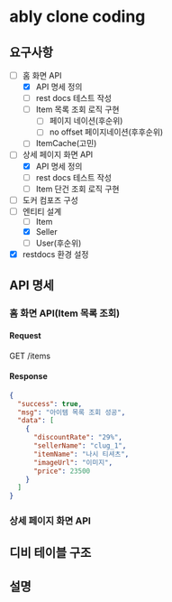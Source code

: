 # ably clone coding

## 요구사항

- [ ] 홈 화면 API
    - [x] API 명세 정의
    - [ ] rest docs 테스트 작성
    - [ ] Item 목록 조회 로직 구현
        - [ ] 페이지 네이션(후순위)
        - [ ] no offset 페이지네이션(후후순위)
    - [ ] ItemCache(고민)
- [ ] 상세 페이지 화면 API
    - [x] API 명세 정의
    - [ ] rest docs 테스트 작성
    - [ ] Item 단건 조회 로직 구현
- [ ] 도커 컴포즈 구성
- [ ] 엔티티 설계
    - [ ] Item
    - [x] Seller
    - [ ] User(후순위)
- [x] restdocs 환경 설정

## API 명세

### 홈 화면 API(Item 목록 조회)

#### Request

GET /items

#### Response

```json
{
  "success": true,
  "msg": "아이템 목록 조회 성공",
  "data": [
    {
      "discountRate": "29%",
      "sellerName": "clug_1",
      "itemName": "나시 티셔츠",
      "imageUrl": "이미지",
      "price": 23500
    }
  ]
}
```

### 상세 페이지 화면 API

## 디비 테이블 구조

## 설명
